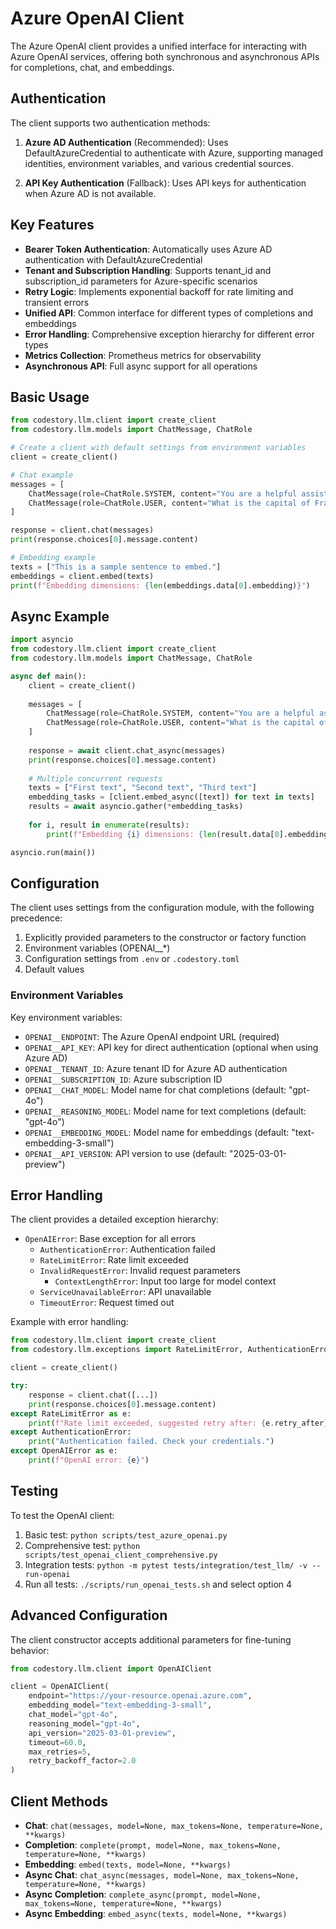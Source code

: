 # Azure OpenAI Client

The Azure OpenAI client provides a unified interface for interacting with Azure OpenAI services, offering both synchronous and asynchronous APIs for completions, chat, and embeddings.

## Authentication

The client supports two authentication methods:

1. **Azure AD Authentication** (Recommended): Uses DefaultAzureCredential to authenticate with Azure, supporting managed identities, environment variables, and various credential sources.

2. **API Key Authentication** (Fallback): Uses API keys for authentication when Azure AD is not available.

## Key Features

- **Bearer Token Authentication**: Automatically uses Azure AD authentication with DefaultAzureCredential
- **Tenant and Subscription Handling**: Supports tenant_id and subscription_id parameters for Azure-specific scenarios
- **Retry Logic**: Implements exponential backoff for rate limiting and transient errors
- **Unified API**: Common interface for different types of completions and embeddings
- **Error Handling**: Comprehensive exception hierarchy for different error types
- **Metrics Collection**: Prometheus metrics for observability
- **Asynchronous API**: Full async support for all operations

## Basic Usage

```python
from codestory.llm.client import create_client
from codestory.llm.models import ChatMessage, ChatRole

# Create a client with default settings from environment variables
client = create_client()

# Chat example
messages = [
    ChatMessage(role=ChatRole.SYSTEM, content="You are a helpful assistant."),
    ChatMessage(role=ChatRole.USER, content="What is the capital of France?")
]

response = client.chat(messages)
print(response.choices[0].message.content)

# Embedding example
texts = ["This is a sample sentence to embed."]
embeddings = client.embed(texts)
print(f"Embedding dimensions: {len(embeddings.data[0].embedding)}")
```

## Async Example

```python
import asyncio
from codestory.llm.client import create_client
from codestory.llm.models import ChatMessage, ChatRole

async def main():
    client = create_client()
    
    messages = [
        ChatMessage(role=ChatRole.SYSTEM, content="You are a helpful assistant."),
        ChatMessage(role=ChatRole.USER, content="What is the capital of France?")
    ]
    
    response = await client.chat_async(messages)
    print(response.choices[0].message.content)
    
    # Multiple concurrent requests
    texts = ["First text", "Second text", "Third text"]
    embedding_tasks = [client.embed_async([text]) for text in texts]
    results = await asyncio.gather(*embedding_tasks)
    
    for i, result in enumerate(results):
        print(f"Embedding {i} dimensions: {len(result.data[0].embedding)}")

asyncio.run(main())
```

## Configuration

The client uses settings from the configuration module, with the following precedence:
1. Explicitly provided parameters to the constructor or factory function
2. Environment variables (OPENAI__*)
3. Configuration settings from `.env` or `.codestory.toml`
4. Default values

### Environment Variables

Key environment variables:

- `OPENAI__ENDPOINT`: The Azure OpenAI endpoint URL (required)
- `OPENAI__API_KEY`: API key for direct authentication (optional when using Azure AD)
- `OPENAI__TENANT_ID`: Azure tenant ID for Azure AD authentication
- `OPENAI__SUBSCRIPTION_ID`: Azure subscription ID 
- `OPENAI__CHAT_MODEL`: Model name for chat completions (default: "gpt-4o")
- `OPENAI__REASONING_MODEL`: Model name for text completions (default: "gpt-4o")
- `OPENAI__EMBEDDING_MODEL`: Model name for embeddings (default: "text-embedding-3-small")
- `OPENAI__API_VERSION`: API version to use (default: "2025-03-01-preview")

## Error Handling

The client provides a detailed exception hierarchy:

- `OpenAIError`: Base exception for all errors
  - `AuthenticationError`: Authentication failed
  - `RateLimitError`: Rate limit exceeded
  - `InvalidRequestError`: Invalid request parameters
    - `ContextLengthError`: Input too large for model context
  - `ServiceUnavailableError`: API unavailable
  - `TimeoutError`: Request timed out

Example with error handling:

```python
from codestory.llm.client import create_client
from codestory.llm.exceptions import RateLimitError, AuthenticationError, OpenAIError

client = create_client()

try:
    response = client.chat([...])
    print(response.choices[0].message.content)
except RateLimitError as e:
    print(f"Rate limit exceeded, suggested retry after: {e.retry_after} seconds")
except AuthenticationError:
    print("Authentication failed. Check your credentials.")
except OpenAIError as e:
    print(f"OpenAI error: {e}")
```

## Testing

To test the OpenAI client:

1. Basic test: `python scripts/test_azure_openai.py`
2. Comprehensive test: `python scripts/test_openai_client_comprehensive.py`
3. Integration tests: `python -m pytest tests/integration/test_llm/ -v --run-openai`
4. Run all tests: `./scripts/run_openai_tests.sh` and select option 4

## Advanced Configuration

The client constructor accepts additional parameters for fine-tuning behavior:

```python
from codestory.llm.client import OpenAIClient

client = OpenAIClient(
    endpoint="https://your-resource.openai.azure.com",
    embedding_model="text-embedding-3-small",
    chat_model="gpt-4o",
    reasoning_model="gpt-4o",
    api_version="2025-03-01-preview",
    timeout=60.0,
    max_retries=5,
    retry_backoff_factor=2.0
)
```

## Client Methods

- **Chat**: `chat(messages, model=None, max_tokens=None, temperature=None, **kwargs)`
- **Completion**: `complete(prompt, model=None, max_tokens=None, temperature=None, **kwargs)`
- **Embedding**: `embed(texts, model=None, **kwargs)`
- **Async Chat**: `chat_async(messages, model=None, max_tokens=None, temperature=None, **kwargs)`
- **Async Completion**: `complete_async(prompt, model=None, max_tokens=None, temperature=None, **kwargs)`
- **Async Embedding**: `embed_async(texts, model=None, **kwargs)`